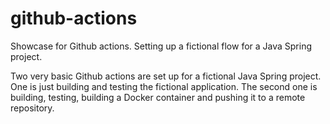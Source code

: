 # github-actions
Showcase for Github actions. Setting up a fictional flow for a Java Spring project.

Two very basic Github actions are set up for a fictional Java Spring project.
One is just building and testing the fictional application.
The second one is building, testing, building a Docker container and pushing it to
a remote repository.

